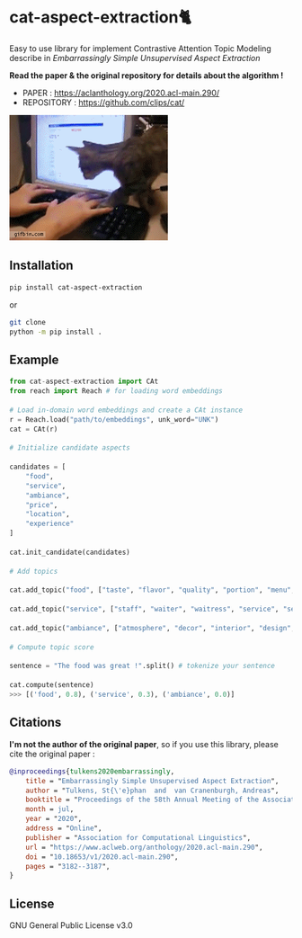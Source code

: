 # cat-aspect-extraction🐈

Easy to use library for implement Contrastive Attention Topic Modeling describe in *Embarrassingly Simple Unsupervised Aspect Extraction*

**Read the paper & the original repository for details about the algorithm !**

- PAPER : https://aclanthology.org/2020.acl-main.290/
- REPOSITORY : https://github.com/clips/cat/

![cat walking on a computer keyboard](https://raw.githubusercontent.com/azaismarc/cat-aspect-extraction/master/cat.gif)

## Installation

```bash
pip install cat-aspect-extraction
```

or

```bash
git clone
python -m pip install .
```

## Example

```python
from cat-aspect-extraction import CAt
from reach import Reach # for loading word embeddings

# Load in-domain word embeddings and create a CAt instance
r = Reach.load("path/to/embeddings", unk_word="UNK")
cat = CAt(r)

# Initialize candidate aspects

candidates = [
    "food",
    "service",
    "ambiance",
    "price",
    "location",
    "experience"
]

cat.init_candidate(candidates)

# Add topics

cat.add_topic("food", ["taste", "flavor", "quality", "portion", "menu", "dish", "cuisine", "ingredient"])

cat.add_topic("service", ["staff", "waiter", "waitress", "service", "server", "host", "manager", "bartender"])

cat.add_topic("ambiance", ["atmosphere", "decor", "interior", "design", "lighting", "music", "noise", "vibe"])

# Compute topic score

sentence = "The food was great !".split() # tokenize your sentence

cat.compute(sentence)
>>> [('food', 0.8), ('service', 0.3), ('ambiance', 0.0)]
```

## Citations

**I'm not the author of the original paper**, so if you use this library, please cite the original paper :

```bibtex
@inproceedings{tulkens2020embarrassingly,
    title = "Embarrassingly Simple Unsupervised Aspect Extraction",
    author = "Tulkens, St{\'e}phan  and  van Cranenburgh, Andreas",
    booktitle = "Proceedings of the 58th Annual Meeting of the Association for Computational Linguistics",
    month = jul,
    year = "2020",
    address = "Online",
    publisher = "Association for Computational Linguistics",
    url = "https://www.aclweb.org/anthology/2020.acl-main.290",
    doi = "10.18653/v1/2020.acl-main.290",
    pages = "3182--3187",
}
```

## License

GNU General Public License v3.0